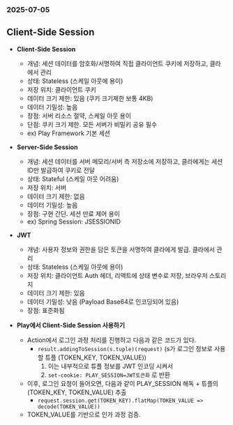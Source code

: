 ### 2025-07-05

## Client-Side Session
- **Client-Side Session**
  - 개념: 세션 데이터를 암호화/서명하여 직접 클라이언트 쿠키에 저장하고, 클라에서 관리
  - 상태: Stateless (스케일 아웃에 용이)
  - 저장 위치: 클라이언트 쿠키
  - 데이터 크기 제한: 있음 (쿠키 크기제한 보통 4KB)
  - 데이터 기밀성: 높음
  - 장점: 서버 리소스 절약, 스케일 아웃 용이
  - 단점: 쿠키 크기 제한. 모든 서버가 비밀키 공유 필수
  - ex) Play Framework 기본 세션

- **Server-Side Session**
  - 개념: 세션 데이터를 서버 메모리/서버 측 저장소에 저장하고, 클라에게는 세션 ID만 발급하여 쿠키로 전달
  - 상태: Stateful (스케일 아웃 어려움)
  - 저장 위치: 서버
  - 데이터 크기 제한: 없음
  - 데이터 기밀성: 높음
  - 장점: 구현 간단. 세션 만료 제어 용이
  - ex) Spring Session: JSESSIONID

- **JWT**
  - 개념: 사용자 정보와 권한을 담은 토큰을 서명하여 클라에게 발급. 클라에서 관리
  - 상태: Stateless (스케일 아웃에 용이)
  - 저장 위치: 클라이언트 Auth 헤더, 리액트에 상태 변수로 저장, 브라우저 스토리지
  - 데이터 크기 제한: 있음
  - 데이터 기밀성: 낮음 (Payload Base64로 인코딩되어 있음)
  - 장점: 표준화됨

- **Play에서 Client-Side Session 사용하기**
  - Action에서 로그인 과정 처리를 진행하고 다음과 같은 코드가 있다. 
    - `result.addingToSession(s.tuple)(request)` (s가 로그인 정보로 사용할 튜플 (TOKEN_KEY, TOKEN_VALUE))
      1. 이는 내부적으로 튜플 정보를 JWT 인코딩 시켜서
      2. `set-cookie: PLAY_SESSION=JWT토큰화` 로 반환
  - 이후, 로그인 요청이 들어오면, 다음과 같이 PLAY_SESSION 해독 + 튜플의 (TOKEN_KEY, TOKEN_VALUE) 추출
    - `request.session.get(TOKEN_KEY).flatMap(TOKEN_VALUE => decode(TOKEN_VALUE))`
  - TOKEN_VALUE를 기반으로 인가 과정 검증. 
